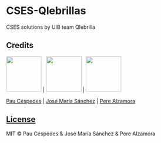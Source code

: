 # CSES-Qlebrillas
CSES solutions by UIB team Qlebrilla

## Credits

[<img src="https://avatars.githubusercontent.com/u/69464742?v=4" width="96">](https://github.com/paucespedes)  |
[<img src="https://avatars.githubusercontent.com/u/62487921?v=4" width="96">](https://github.com/jmsllompart)  |
[<img src="https://avatars.githubusercontent.com/u/79747358?v=4" width="96">](https://github.com/PereAL7) 


[Pau Céspedes](https://github.com/paucespedes) | [José María Sánchez](https://github.com/jmsllompart) | [Pere Alzamora](https://github.com/PereAL7)

## [License](https://github.com/paucespedes/CSES-Qlebrillas/blob/main/LICENSE)

MIT © Pau Céspedes & José María Sánchez & Pere Alzamora
